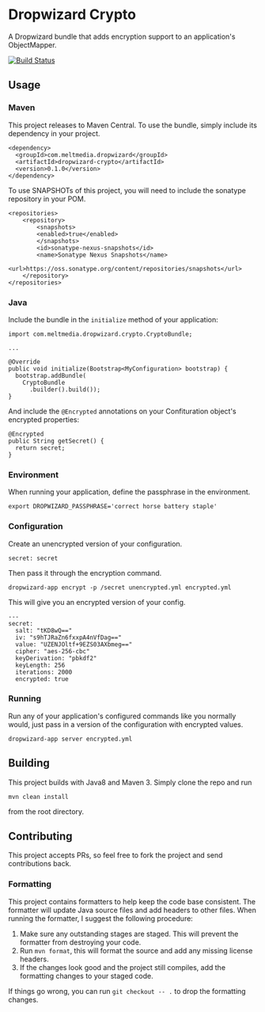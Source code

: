 # Dropwizard Crypto

A Dropwizard bundle that adds encryption support to an application's ObjectMapper.

[![Build Status](https://travis-ci.org/meltmedia/dropwizard-crypto.svg)](https://travis-ci.org/meltmedia/dropwizard-crypto)

## Usage

### Maven

This project releases to Maven Central.  To use the bundle, simply include its dependency in your project.

```
<dependency>
  <groupId>com.meltmedia.dropwizard</groupId>
  <artifactId>dropwizard-crypto</artifactId>
  <version>0.1.0</version>
</dependency>
```

To use SNAPSHOTs of this project, you will need to include the sonatype repository in your POM.

```
<repositories>
    <repository>
        <snapshots>
        <enabled>true</enabled>
        </snapshots>
        <id>sonatype-nexus-snapshots</id>
        <name>Sonatype Nexus Snapshots</name>
        <url>https://oss.sonatype.org/content/repositories/snapshots</url>
    </repository>
</repositories>
```

### Java

Include the bundle in the `initialize` method of your application:

```
import com.meltmedia.dropwizard.crypto.CryptoBundle;

...

@Override
public void initialize(Bootstrap<MyConfiguration> bootstrap) {
  bootstrap.addBundle(
    CryptoBundle
      .builder().build());
}
```

And include the `@Encrypted` annotations on your Confituration object's encrypted properties:

```
@Encrypted
public String getSecret() {
  return secret;
}
```

### Environment

When running your application, define the passphrase in the environment.

```
export DROPWIZARD_PASSPHRASE='correct horse battery staple'
```

### Configuration

Create an unencrypted version of your configuration.

```
secret: secret
```

Then pass it through the encryption command.

```
dropwizard-app encrypt -p /secret unencrypted.yml encrypted.yml
```

This will give you an encrypted version of your config.

```
---
secret:
  salt: "tKD8wQ=="
  iv: "s9hTJRaZn6fxxpA4nVfDag=="
  value: "UZENJOltf+9EZS03AXbmeg=="
  cipher: "aes-256-cbc"
  keyDerivation: "pbkdf2"
  keyLength: 256
  iterations: 2000
  encrypted: true
```

### Running

Run any of your application's configured commands like you normally would, just pass in a version of the configuration with encrypted values.

```
dropwizard-app server encrypted.yml
```

## Building

This project builds with Java8 and Maven 3.  Simply clone the repo and run

```
mvn clean install
```

from the root directory.

## Contributing

This project accepts PRs, so feel free to fork the project and send contributions back.

### Formatting

This project contains formatters to help keep the code base consistent.  The formatter will update Java source files and add headers to other files.  When running the formatter, I suggest the following procedure:

1. Make sure any outstanding stages are staged.  This will prevent the formatter from destroying your code.
2. Run `mvn format`, this will format the source and add any missing license headers.
3. If the changes look good and the project still compiles, add the formatting changes to your staged code.

If things go wrong, you can run `git checkout -- .` to drop the formatting changes. 
